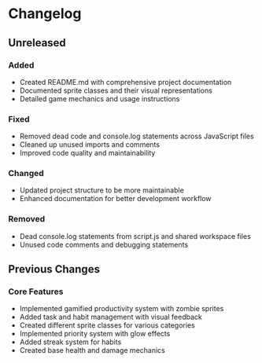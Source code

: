 # Changelog

## Unreleased

### Added
- Created README.md with comprehensive project documentation
- Documented sprite classes and their visual representations
- Detailed game mechanics and usage instructions

### Fixed
- Removed dead code and console.log statements across JavaScript files
- Cleaned up unused imports and comments
- Improved code quality and maintainability

### Changed
- Updated project structure to be more maintainable
- Enhanced documentation for better development workflow

### Removed
- Dead console.log statements from script.js and shared workspace files
- Unused code comments and debugging statements

## Previous Changes

### Core Features
- Implemented gamified productivity system with zombie sprites
- Added task and habit management with visual feedback
- Created different sprite classes for various categories
- Implemented priority system with glow effects
- Added streak system for habits
- Created base health and damage mechanics

